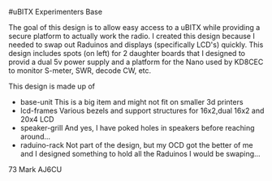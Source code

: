 #uBITX Experimenters Base

The goal of this design is to allow easy access to a uBITX while providing a secure platform to actually work the radio. I created this design because I needed to swap out Raduinos and displays (specifically LCD's) quickly. This design includes spots (on left) for 2 daughter boards that I designed to provid a dual 5v power supply and a platform for the Nano used by KD8CEC to monitor S-meter, SWR, decode CW, etc.

This design is made up of
- base-unit	This is a big item and might not fit on smaller 3d printers
- lcd-frames	Various bezels and support structures for 16x2,dual 16x2 and 20x4 LCD
- speaker-grill	And yes, I have poked holes in speakers before reaching around...
- raduino-rack	Not part of the design, but my OCD got the better of me and I designed something to hold all the Raduinos I would be swaping...


73
Mark
AJ6CU
